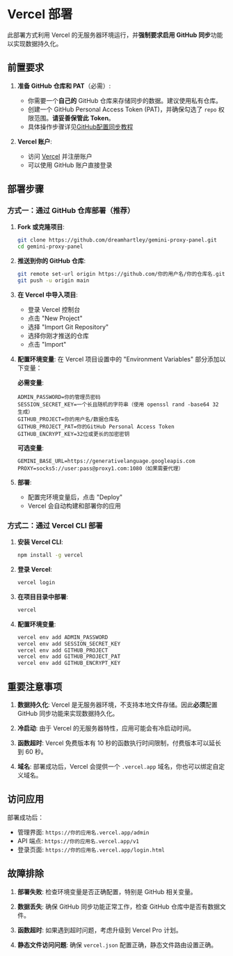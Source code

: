 # Vercel 部署

此部署方式利用 Vercel 的无服务器环境运行，并**强制要求启用 GitHub 同步**功能以实现数据持久化。

## 前置要求

1. **准备 GitHub 仓库和 PAT**（必需）:
   
   * 你需要一个**自己的** GitHub 仓库来存储同步的数据。建议使用私有仓库。
   * 创建一个 GitHub Personal Access Token (PAT)，并确保勾选了 `repo` 权限范围。**请妥善保管此 Token**。
   * 具体操作步骤详见[GitHub配置同步教程](../GitHub/GitHub同步.md)

2. **Vercel 账户**:
   * 访问 [Vercel](https://vercel.com/) 并注册账户
   * 可以使用 GitHub 账户直接登录

## 部署步骤

### 方式一：通过 GitHub 仓库部署（推荐）

1. **Fork 或克隆项目**:
   ```bash
   git clone https://github.com/dreamhartley/gemini-proxy-panel.git
   cd gemini-proxy-panel
   ```

2. **推送到你的 GitHub 仓库**:
   ```bash
   git remote set-url origin https://github.com/你的用户名/你的仓库名.git
   git push -u origin main
   ```

3. **在 Vercel 中导入项目**:
   * 登录 Vercel 控制台
   * 点击 "New Project"
   * 选择 "Import Git Repository"
   * 选择你刚才推送的仓库
   * 点击 "Import"

4. **配置环境变量**:
   在 Vercel 项目设置中的 "Environment Variables" 部分添加以下变量：

   **必需变量**:
   ```
   ADMIN_PASSWORD=你的管理员密码
   SESSION_SECRET_KEY=一个长且随机的字符串（使用 openssl rand -base64 32 生成）
   GITHUB_PROJECT=你的用户名/数据仓库名
   GITHUB_PROJECT_PAT=你的GitHub Personal Access Token
   GITHUB_ENCRYPT_KEY=32位或更长的加密密钥
   ```

   **可选变量**:
   ```
   GEMINI_BASE_URL=https://generativelanguage.googleapis.com
   PROXY=socks5://user:pass@proxy1.com:1080（如果需要代理）
   ```

5. **部署**:
   * 配置完环境变量后，点击 "Deploy"
   * Vercel 会自动构建和部署你的应用

### 方式二：通过 Vercel CLI 部署

1. **安装 Vercel CLI**:
   ```bash
   npm install -g vercel
   ```

2. **登录 Vercel**:
   ```bash
   vercel login
   ```

3. **在项目目录中部署**:
   ```bash
   vercel
   ```

4. **配置环境变量**:
   ```bash
   vercel env add ADMIN_PASSWORD
   vercel env add SESSION_SECRET_KEY
   vercel env add GITHUB_PROJECT
   vercel env add GITHUB_PROJECT_PAT
   vercel env add GITHUB_ENCRYPT_KEY
   ```

## 重要注意事项

1. **数据持久化**: Vercel 是无服务器环境，不支持本地文件存储。因此**必须**配置 GitHub 同步功能来实现数据持久化。

2. **冷启动**: 由于 Vercel 的无服务器特性，应用可能会有冷启动时间。

3. **函数超时**: Vercel 免费版本有 10 秒的函数执行时间限制，付费版本可以延长到 60 秒。

4. **域名**: 部署成功后，Vercel 会提供一个 `.vercel.app` 域名，你也可以绑定自定义域名。

## 访问应用

部署成功后：
* 管理界面: `https://你的应用名.vercel.app/admin`
* API 端点: `https://你的应用名.vercel.app/v1`
* 登录页面: `https://你的应用名.vercel.app/login.html`

## 故障排除

1. **部署失败**: 检查环境变量是否正确配置，特别是 GitHub 相关变量。

2. **数据丢失**: 确保 GitHub 同步功能正常工作，检查 GitHub 仓库中是否有数据文件。

3. **函数超时**: 如果遇到超时问题，考虑升级到 Vercel Pro 计划。

4. **静态文件访问问题**: 确保 `vercel.json` 配置正确，静态文件路由设置正确。
